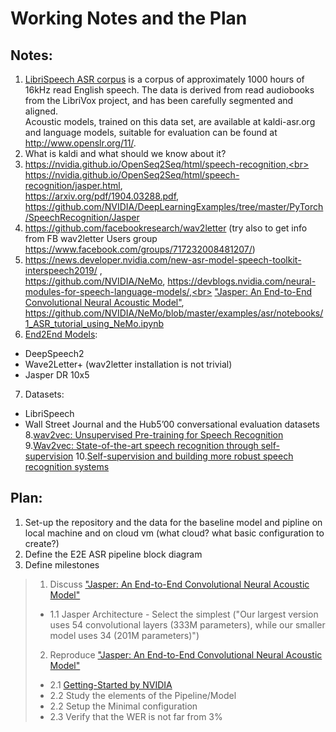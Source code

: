 # Working Notes and the Plan

## Notes:
1. [LibriSpeech ASR corpus](http://www.openslr.org/12) is a corpus of approximately 1000 hours of 16kHz read English speech. 
The data is derived from read audiobooks from the LibriVox project, and has been carefully segmented and aligned.<br>
Acoustic models, trained on this data set, are available at kaldi-asr.org and language models, suitable for evaluation can be found at http://www.openslr.org/11/.
2. What is kaldi and what should we know about it?
3. https://nvidia.github.io/OpenSeq2Seq/html/speech-recognition,<br> https://nvidia.github.io/OpenSeq2Seq/html/speech-recognition/jasper.html, <br>https://arxiv.org/pdf/1904.03288.pdf, <br>https://github.com/NVIDIA/DeepLearningExamples/tree/master/PyTorch/SpeechRecognition/Jasper
4. https://github.com/facebookresearch/wav2letter (try also to get info from FB wav2letter Users group https://www.facebook.com/groups/717232008481207/)
5. https://news.developer.nvidia.com/new-asr-model-speech-toolkit-interspeech2019/ ,<br>https://github.com/NVIDIA/NeMo, https://devblogs.nvidia.com/neural-modules-for-speech-language-models/,<br> 
["Jasper: An End-to-End Convolutional Neural Acoustic Model"](https://arxiv.org/pdf/1904.03288.pdf),<br> https://github.com/NVIDIA/NeMo/blob/master/examples/asr/notebooks/1_ASR_tutorial_using_NeMo.ipynb
6. [End2End Models](https://nvidia.github.io/OpenSeq2Seq/html/speech-recognition):
* DeepSpeech2
* Wave2Letter+ (wav2letter installation is not trivial)
* Jasper DR 10x5
7. Datasets:
* LibriSpeech
* Wall Street Journal and the Hub5’00 conversational evaluation datasets
8.[wav2vec: Unsupervised Pre-training for Speech Recognition](https://research.fb.com/publications/wav2vec-unsupervised-pre-training-for-speech-recognition/)
9.[Wav2vec: State-of-the-art speech recognition through self-supervision](https://ai.facebook.com/blog/wav2vec-state-of-the-art-speech-recognition-through-self-supervision/)
10.[Self-supervision and building more robust speech recognition systems](https://ai.facebook.com/blog/self-supervision-and-building-more-robust-speech-recognition-systems/)

## Plan:
1. Set-up the repository and the data for the baseline model and pipline on local machine and on cloud vm (what cloud? what basic configuration to create?)
2. Define the E2E ASR pipeline block diagram
3. Define milestones
> 1. Discuss ["Jasper: An End-to-End Convolutional Neural Acoustic Model"](https://arxiv.org/pdf/1904.03288.pdf)
> * 1.1 Jasper Architecture - Select the simplest ("Our largest version uses 54 convolutional layers (333M parameters), while our smaller model uses 34 (201M parameters)")
> 2. Reproduce ["Jasper: An End-to-End Convolutional Neural Acoustic Model"](https://arxiv.org/pdf/1904.03288.pdf)
> * 2.1 [Getting-Started by NVIDIA](https://nvidia.github.io/OpenSeq2Seq/html/speech-recognition#getting-started)
> * 2.2 Study the elements of the Pipeline/Model
> * 2.2 Setup the Minimal configuration
> * 2.3 Verify that the WER is not far from 3%

